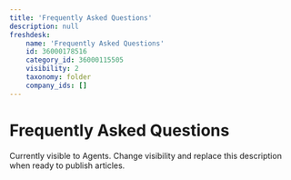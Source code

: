 ```yaml
---
title: 'Frequently Asked Questions'
description: null
freshdesk:
    name: 'Frequently Asked Questions'
    id: 36000178516
    category_id: 36000115505
    visibility: 2
    taxonomy: folder
    company_ids: []
---
```


# Frequently Asked Questions

Currently visible to Agents. Change visibility and replace this description when ready to publish articles.

